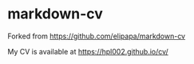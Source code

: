# markdown-cv

Forked from https://github.com/elipapa/markdown-cv

My CV is available at https://hpl002.github.io/cv/

